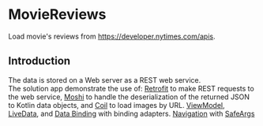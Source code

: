MovieReviews
==================================

Load movie's reviews from https://developer.nytimes.com/apis.

Introduction
------------

The data is stored on a Web server as a REST web service.  
The solution app demonstrate the use of:
[Retrofit](https://square.github.io/retrofit/) to make REST requests to the web service,
[Moshi](https://github.com/square/moshi) to handle the deserialization of the returned JSON to Kotlin data objects, and 
[Coil](https://coil-kt.github.io/coil/) to load images by URL.
[ViewModel](https://developer.android.com/topic/libraries/architecture/viewmodel),
[LiveData](https://developer.android.com/topic/libraries/architecture/livedata), and
[Data Binding](https://developer.android.com/topic/libraries/data-binding/) with binding 
adapters.
[Navigation](https://developer.android.com/guide/navigation) with [SafeArgs](https://developer.android.com/guide/navigation/navigation-pass-data#Safe-args)



